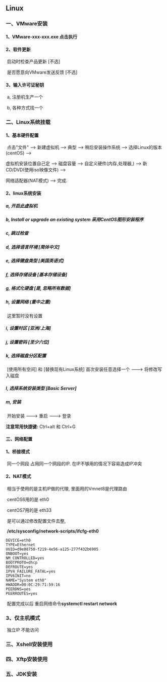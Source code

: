 ## 									Linux

### 一、VMware安装

#### 1、VMware-xxx-xxx.exe 点击执行

#### 2、软件更新

​	启动时检查产品更新 [不选]

​	是否愿意向VMware发送反馈 [不选]

#### 3、输入许可证秘钥

​	a, 注册机生产一个

​	b, 各种方式找一个



### 二、Linux系统挂载

#### 1、基本硬件配置

​	点击"文件" --> 新建虚拟机 --> 典型 --> 稍后安装操作系统 --> 选择Linux的版本(centOS) --> 

虚拟机安装位置自己定 --> 磁盘容量 --> 自定义硬件(内存,处理器,) --> 新CD/DVD(使用iso映像文件) -->

网络适配器(NAT模式) --> 完成. 

#### 2、linux系统安装

#####  a, 开启此虚拟机 

#####  b, Install or upgrade an existing system 采用CentOS图形安装程序

#####  c, 跳过检查

##### d, 选择语言环境 [简体中文]

##### e, 选择键盘类型 [美国英语式]

##### f, 选择存储设备 [基本存储设备]

##### g, 格式化硬盘 [是, 忽略所有数据]

##### h, 设置网络 (重中之重)

​	这里暂时没有设置

##### i, 设置时区 [亚洲/上海]

##### j, 设置密码 [至少六位]

##### k, 选择磁盘分区配置 

​	[使用所有空间] 和 [替换现有Linux系统] 首次安装任意选择一个 ---> 将修改写入磁盘

##### l, 选择系统安装类型 [Basic Server]

##### m, 安装

​	开始安装 ---> 重启 ---> 登录 



**注意常用快捷键:** Ctrl+alt 和 Ctrl+G



#### 三、网络配置

#### 1、桥接模式

​	同一个网段 占用同一个网段的IP. 在IP不够用的情况下容易造成IP冲突

#### 2、NAT模式

​	相当于使用的是主机IP做的代理, 里面用的Vmnet8是代理路由

​	centOS6用的是 eth0

​	centOS7用的是 eth33 	

​	是可以通过修改配置文件去整, 

​	**/etc/sysconfig/network-scripts/ifcfg-eth0**

```
DEVICE=eth0
TYPE=Ethernet
UUID=d9e88750-f219-4e56-a125-277f432b6905
ONBOOT=yes
NM_CONTROLLED=yes
BOOTPROTO=dhcp
DEFROUTE=yes
IPV4_FAILURE_FATAL=yes
IPV6INIT=no
NAME="System eth0"
HWADDR=00:0C:29:71:59:16
PEERDNS=yes
PEERROUTES=yes
```

​	配置完成以后 重启网络命令**systemctl restart network**

### 3、仅主机模式

​	独立IP 不能访问



### 三、Xshell安装使用

### 四、Xftp安装使用

### 五、JDK安装

​	



​	

